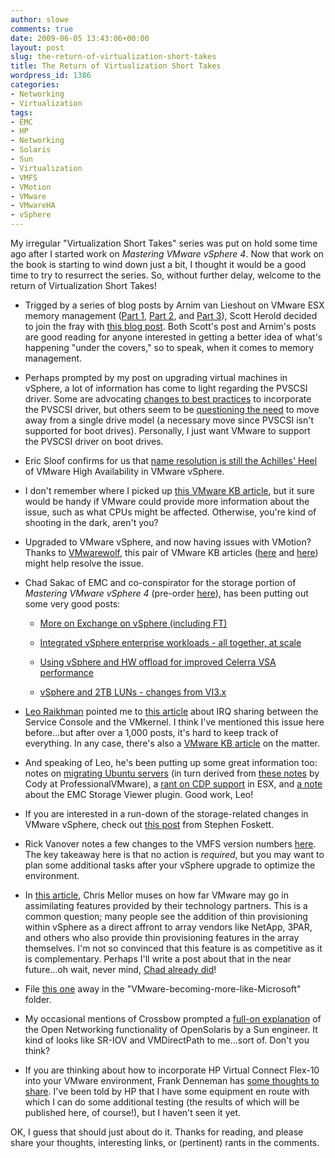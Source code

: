 ```yaml
---
author: slowe
comments: true
date: 2009-06-05 13:43:06+00:00
layout: post
slug: the-return-of-virtualization-short-takes
title: The Return of Virtualization Short Takes
wordpress_id: 1386
categories:
- Networking
- Virtualization
tags:
- EMC
- HP
- Networking
- Solaris
- Sun
- Virtualization
- VMFS
- VMotion
- VMware
- VMwareHA
- vSphere
---
```


My irregular "Virtualization Short Takes" series was put on hold some time ago after I started work on _Mastering VMware vSphere 4_. Now that work on the book is starting to wind down just a bit, I thought it would be a good time to try to resurrect the series. So, without further delay, welcome to the return of Virtualization Short Takes!

* Trigged by a series of blog posts by Arnim van Lieshout on VMware ESX memory management ([Part 1](http://www.van-lieshout.com/2009/04/esx-memory-management-part-1/), [Part 2](http://www.van-lieshout.com/2009/05/esx-memory-management-part-2/), and [Part 3](http://www.van-lieshout.com/2009/05/esx-memory-management-part-3/)), Scott Herold decided to join the fray with [this blog post](http://www.vmguru.com/index.php/articles-mainmenu-62/mgmt-and-monitoring-mainmenu-68/96-memory-behavior-when-vm-limits-are-set). Both Scott's post and Arnim's posts are good reading for anyone interested in getting a better idea of what's happening "under the covers," so to speak, when it comes to memory management.

* Perhaps prompted by my post on upgrading virtual machines in vSphere, a lot of information has come to light regarding the PVSCSI driver. Some are advocating [changes to best practices](http://vmjunkie.wordpress.com/2009/05/18/new-best-practices-for-vsphere/) to incorporate the PVSCSI driver, but others seem to be [questioning the need](http://www.vmwareinfo.com/2009/06/whats-deal-with-new-pvscsi-drivers.html) to move away from a single drive model (a necessary move since PVSCSI isn't supported for boot drives). Personally, I just want VMware to support the PVSCSI driver on boot drives.

* Eric Sloof confirms for us that [name resolution is still the Achilles' Heel](http://www.ntpro.nl/blog/archives/1124-vSphere-HA-and-short-hostnames.html) of VMware High Availability in VMware vSphere.

* I don't remember where I picked up [this VMware KB article](http://kb.vmware.com/selfservice/viewContent.do?externalId=1004901&sliceId=1), but it sure would be handy if VMware could provide more information about the issue, such as what CPUs might be affected. Otherwise, you're kind of shooting in the dark, aren't you?

* Upgraded to VMware vSphere, and now having issues with VMotion? Thanks to [VMwarewolf](http://www.vmwarewolf.com/vmotion-stops-working-in-vsphere/), this pair of VMware KB articles ([here](http://kb.vmware.com/kb/1011294) and [here](http://kb.vmware.com/kb/1011296)) might help resolve the issue.

* Chad Sakac of EMC and co-conspirator for the storage portion of _Mastering VMware vSphere 4_ (pre-order [here](http://www.amazon.com/Mastering-Vmware-Infrastructure-Scott-Lowe/dp/0470481382/ref=sr_1_3/189-1468669-0910930?ie=UTF8&s=books&qid=1241107850&sr=1-3)), has been putting out some very good posts:

  - [More on Exchange on vSphere (including FT)](http://virtualgeek.typepad.com/virtual_geek/2009/05/more-on-exchange-on-vsphere-including-ft.html)

  - [Integrated vSphere enterprise workloads - all together, at scale](http://virtualgeek.typepad.com/virtual_geek/2009/05/integrated-vsphere-enterprise-workloads-all-together-at-scale.html)

  - [Using vSphere and HW offload for improved Celerra VSA performance](http://virtualgeek.typepad.com/virtual_geek/2009/05/using-vsphere-and-hw-offload-for-improved-celerra-vsa-performance.html)

  - [vSphere and 2TB LUNs - changes from VI3.x](http://virtualgeek.typepad.com/virtual_geek/2009/06/vsphere-and-2tb-luns-changes-from-vi3x.html)

* [Leo Raikhman](http://blog.core-it.com.au) pointed me to [this article](http://www.tuxyturvy.com/blog/index.php?/archives/37-Troubleshooting-VMware-ESX-network-performance.html) about IRQ sharing between the Service Console and the VMkernel. I think I've mentioned this issue here before...but after over a 1,000 posts, it's hard to keep track of everything. In any case, there's also a [VMware KB article](http://kb.vmware.com/selfservice/viewContent.do?externalId=1003710&sliceId=2#determine) on the matter.

* And speaking of Leo, he's been putting up some great information too: notes on [migrating Ubuntu servers](http://blog.core-it.com.au/?p=524) (in turn derived from [these notes](http://professionalvmware.com/2009/03/10/ubuntu-cloning-mac-address-change-mayhem/) by Cody at ProfessionalVMware), a [rant on CDP support](http://blog.core-it.com.au/?p=522) in ESX, and [a note](http://blog.core-it.com.au/?p=490) about the EMC Storage Viewer plugin. Good work, Leo!

* If you are interested in a run-down of the storage-related changes in VMware vSphere, check out [this post](http://blog.fosketts.net/2009/04/21/storage-vmware-vsphere-4/) from Stephen Foskett.

* Rick Vanover notes a few changes to the VMFS version numbers [here](http://virtualizationreview.com/blogs/everyday-virtualization/2009/06/vstorage-vmfs-version-notes.aspx). The key takeaway here is that no action is _required_, but you may want to plan some additional tasks after your vSphere upgrade to optimize the environment.

* In [this article](http://www.channelregister.co.uk/2009/04/21/vsphere_storage_controller/), Chris Mellor muses on how far VMware may go in assimilating features provided by their technology partners. This is a common question; many people see the addition of thin provisioning within vSphere as a direct affront to array vendors like NetApp, 3PAR, and others who also provide thin provisioning features in the array themselves. I'm not so convinced that this feature is as competitive as it is complementary. Perhaps I'll write a post about that in the near future...oh wait, never mind, [Chad already did](http://virtualgeek.typepad.com/virtual_geek/2009/04/thin-on-thin-where-should-you-do-thin-provisioning-vsphere-40-or-array-level.html)!

* File [this one](http://vmetc.com/2009/06/03/things-that-make-you-go-hmmmm-vmware-requests-veeam-discontinue-support-for-free-esxi-in-veeam-backup/) away in the "VMware-becoming-more-like-Microsoft" folder.

* My occasional mentions of Crossbow prompted a [full-on explanation](http://blogs.sun.com/sunay/entry/crossbow_virtualized_switching_and_performance) of the Open Networking functionality of OpenSolaris by a Sun engineer. It kind of looks like SR-IOV and VMDirectPath to me...sort of. Don't you think?

* If you are thinking about how to incorporate HP Virtual Connect Flex-10 into your VMware environment, Frank Denneman has [some thoughts to share](http://frankdenneman.wordpress.com/2009/04/26/flex-10-lessons-learned/). I've been told by HP that I have some equipment en route with which I can do some additional testing (the results of which will be published here, of course!), but I haven't seen it yet.

OK, I guess that should just about do it. Thanks for reading, and please share your thoughts, interesting links, or (pertinent) rants in the comments.
